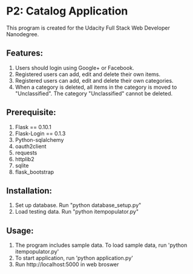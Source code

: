 # P2: Catalog Application

This program is created for the Udacity Full Stack Web Developer Nanodegree.

## Features:
1. Users should login using Google+ or Facebook.
2. Registered users can add, edit and delete their own items.
3. Registered users can add, edit and delete their own categories.
4. When a category is deleted, all items in the category is moved to "Unclassified". The category "Unclassified" cannot be deleted.

## Prerequisite:
1. Flask == 0.10.1
2. Flask-Login == 0.1.3
3. Python-sqlalchemy
4. oauth2client
5. requests
6. httplib2
7. sqlite
8. flask_bootstrap


## Installation:
1. Set up database. Run "python database_setup.py"
2. Load testing data. Run "python itempopulator.py"

## Usage:
1. The program includes sample data. To load sample data, run 'python itempopulator.py'
2. To start application, run 'python application.py'
3. Run http://localhost:5000 in web broswer